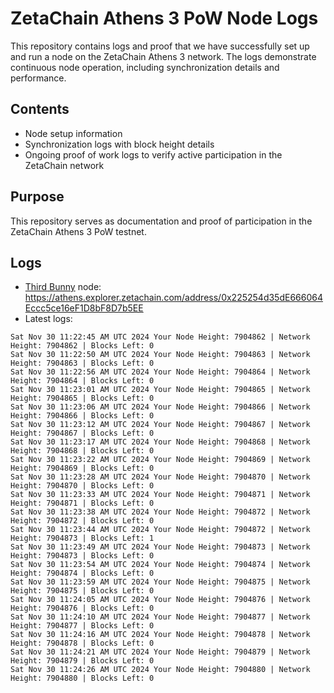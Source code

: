 # ZetaChain Athens 3 PoW Node Logs
This repository contains logs and proof that we have successfully set up and run a node on the ZetaChain Athens 3 network. The logs demonstrate continuous node operation, including synchronization details and performance.

## Contents
- Node setup information
- Synchronization logs with block height details
- Ongoing proof of work logs to verify active participation in the ZetaChain network

## Purpose
This repository serves as documentation and proof of participation in the ZetaChain Athens 3 PoW testnet.

## Logs

- [Third Bunny](https://thirdbunny.xyz/) node: https://athens.explorer.zetachain.com/address/0x225254d35dE666064Eccc5ce16eF1D8bF8D7b5EE
- Latest logs:
```
Sat Nov 30 11:22:45 AM UTC 2024 Your Node Height: 7904862 | Network Height: 7904862 | Blocks Left: 0
Sat Nov 30 11:22:50 AM UTC 2024 Your Node Height: 7904863 | Network Height: 7904863 | Blocks Left: 0
Sat Nov 30 11:22:56 AM UTC 2024 Your Node Height: 7904864 | Network Height: 7904864 | Blocks Left: 0
Sat Nov 30 11:23:01 AM UTC 2024 Your Node Height: 7904865 | Network Height: 7904865 | Blocks Left: 0
Sat Nov 30 11:23:06 AM UTC 2024 Your Node Height: 7904866 | Network Height: 7904866 | Blocks Left: 0
Sat Nov 30 11:23:12 AM UTC 2024 Your Node Height: 7904867 | Network Height: 7904867 | Blocks Left: 0
Sat Nov 30 11:23:17 AM UTC 2024 Your Node Height: 7904868 | Network Height: 7904868 | Blocks Left: 0
Sat Nov 30 11:23:22 AM UTC 2024 Your Node Height: 7904869 | Network Height: 7904869 | Blocks Left: 0
Sat Nov 30 11:23:28 AM UTC 2024 Your Node Height: 7904870 | Network Height: 7904870 | Blocks Left: 0
Sat Nov 30 11:23:33 AM UTC 2024 Your Node Height: 7904871 | Network Height: 7904871 | Blocks Left: 0
Sat Nov 30 11:23:38 AM UTC 2024 Your Node Height: 7904872 | Network Height: 7904872 | Blocks Left: 0
Sat Nov 30 11:23:44 AM UTC 2024 Your Node Height: 7904872 | Network Height: 7904873 | Blocks Left: 1
Sat Nov 30 11:23:49 AM UTC 2024 Your Node Height: 7904873 | Network Height: 7904873 | Blocks Left: 0
Sat Nov 30 11:23:54 AM UTC 2024 Your Node Height: 7904874 | Network Height: 7904874 | Blocks Left: 0
Sat Nov 30 11:23:59 AM UTC 2024 Your Node Height: 7904875 | Network Height: 7904875 | Blocks Left: 0
Sat Nov 30 11:24:05 AM UTC 2024 Your Node Height: 7904876 | Network Height: 7904876 | Blocks Left: 0
Sat Nov 30 11:24:10 AM UTC 2024 Your Node Height: 7904877 | Network Height: 7904877 | Blocks Left: 0
Sat Nov 30 11:24:16 AM UTC 2024 Your Node Height: 7904878 | Network Height: 7904878 | Blocks Left: 0
Sat Nov 30 11:24:21 AM UTC 2024 Your Node Height: 7904879 | Network Height: 7904879 | Blocks Left: 0
Sat Nov 30 11:24:26 AM UTC 2024 Your Node Height: 7904880 | Network Height: 7904880 | Blocks Left: 0
```
